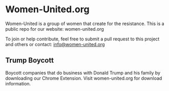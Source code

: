 # Women-United.org

Women-United is a group of women that create for the resistance.
This is a public repo for our website: women-united.org

To join or help contribute, feel free to submit a pull request to this project and others or contact: info@women-united.org

## Trump Boycott

Boycott companies that do business with Donald Trump and his family by downloading our Chrome Extension.  Visit women-united.org for download information.
